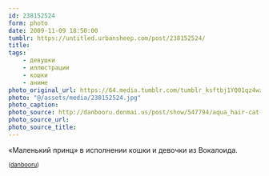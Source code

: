 ```yaml
---
id: 238152524
form: photo
date: 2009-11-09 18:50:00
tumblr: https://untitled.urbansheep.com/post/238152524/
title:
tags:
    - девушки
    - иллюстрации
    - кошки
    - аниме
photo_original_url: https://64.media.tumblr.com/tumblr_ksftbj1YQ01qz4wzio1_1280.jpg
photo: "@/assets/media/238152524.jpg"
photo_caption:
photo_source: http://danbooru.donmai.us/post/show/547794/aqua_hair-cat-eyes_closed-hatsune_miku-headphones-
photo_source_url:
photo_source_title:
---
```


<p>«Маленький принц» в исполнении кошки и девочки из Вокалоида.</p>

<p><small>(<a href="http://danbooru.donmai.us/post/show/547794/aqua_hair-cat-eyes_closed-hatsune_miku-headphones-">danbooru</a>)</small></p>
